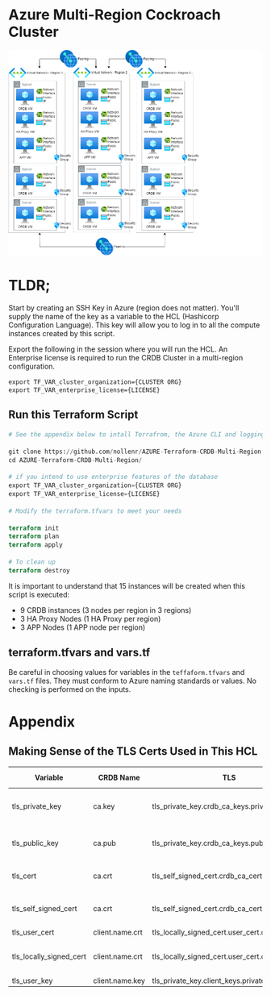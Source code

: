# Azure Multi-Region Cockroach Cluster

![Azure Resource Diagram](resources/azure-multi-regon.drawio.png)

# TLDR;
Start by creating an SSH Key in Azure (region does not matter).  You'll supply the name of the key as a variable to the HCL (Hashicorp Configuration Language).   This key will allow you to log in to all the compute instances created by this script.

Export the following in the session where you will run the HCL.  An Enterprise license is required to run the CRDB Cluster in a multi-region configuration.
```
export TF_VAR_cluster_organization={CLUSTER ORG}
export TF_VAR_enterprise_license={LICENSE}
```

## Run this Terraform Script
```terraform
# See the appendix below to intall Terrafrom, the Azure CLI and logging in to Azure

git clone https://github.com/nollenr/AZURE-Terraform-CRDB-Multi-Region.git
cd AZURE-Terraform-CRDB-Multi-Region/

# if you intend to use enterprise features of the database 
export TF_VAR_cluster_organization={CLUSTER ORG}
export TF_VAR_enterprise_license={LICENSE}

# Modify the terraform.tfvars to meet your needs

terraform init
terraform plan
terraform apply

# To clean up
terraform destroy
```

It is important to understand that 15 instances will be created when this script is executed:
- 9 CRDB instances (3 nodes per region in 3 regions)
- 3 HA Proxy Nodes (1 HA Proxy per region)
- 3 APP Nodes (1 APP node per region)



## terraform.tfvars and vars.tf
Be careful in choosing values for variables in the `teffaform.tfvars` and `vars.tf` files.  They must conform to Azure naming standards or values.  No checking is performed on the inputs.

# Appendix

## Making Sense of the TLS Certs Used in This HCL
| Variable | CRDB  Name| TLS | TLS Name | Note |
| ------   | ----      | --- | -------- | ---- |
| tls_private_key | ca.key | tls_private_key.crdb_ca_keys.private_key_pem | TLS Private Key PEM| |
|tls_public_key|ca.pub|tls_private_key.crdb_ca_keys.public_key_pem|TLS Public Key PEM| |
|tls_cert|ca.crt|tls_self_signed_cert.crdb_ca_cert.cert_pem|TLS Cert PEM| |
|tls_self_signed_cert|ca.crt|tls_self_signed_cert.crdb_ca_cert.cert_pem|TLS Cert PEM|Duplicate of tls_cert for better naming
|tls_user_cert|client.name.crt|tls_locally_signed_cert.user_cert.cert_pem| | | 
|tls_locally_signed_cert |client.name.crt |tls_locally_signed_cert.user_cert.cert_pem | | Duplicate of tls_user_cert for better naming
|tls_user_key|client.name.key|tls_private_key.client_keys.private_key_pem| | |


